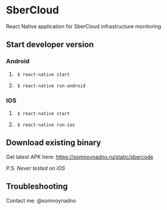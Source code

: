 # SberCloud

React Native application for SberCloud infrastructure monitoring

## Start developer version

### Android

1. ``` $ react-native start```

2. ``` $ react-native run-android```

### IOS

1. ``` $ react-native start```

2. ``` $ react-native run-ios```

## Download existing binary

Get latest APK here: https://somnoynadno.ru/static/sbercode

*P.S. Never tested on iOS*

## Troubleshooting

Contact me: @somnoynadno
